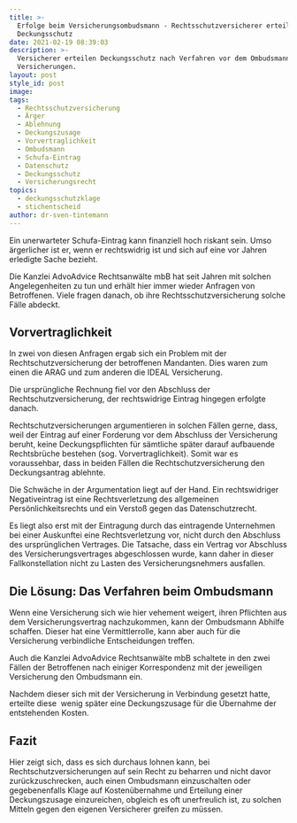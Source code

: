 ```yaml
---
title: >-
  Erfolge beim Versicherungsombudsmann - Rechtsschutzversicherer erteilt
  Deckungsschutz
date: 2021-02-19 08:39:03
description: >-
  Versicherer erteilen Deckungsschutz nach Verfahren vor dem Ombudsmann für
  Versicherungen.
layout: post
style_id: post
image:
tags:
  - Rechtsschutzversicherung
  - Ärger
  - Ablehnung
  - Deckungszusage
  - Vorvertraglichkeit
  - Ombudsmann
  - Schufa-Eintrag
  - Datenschutz
  - Deckungsschutz
  - Versicherungsrecht
topics:
  - deckungsschutzklage
  - stichentscheid
author: dr-sven-tintemann
---
```


Ein unerwarteter Schufa-Eintrag kann finanziell hoch riskant sein. Umso ärgerlicher ist er, wenn er rechtswidrig ist und sich auf eine vor Jahren erledigte Sache bezieht.

Die Kanzlei AdvoAdvice Rechtsanwälte mbB hat seit Jahren mit solchen Angelegenheiten zu tun und erhält hier immer wieder Anfragen von Betroffenen. Viele fragen danach, ob ihre Rechtsschutzversicherung solche Fälle abdeckt.&nbsp;

## **Vorvertraglichkeit**

In zwei von diesen Anfragen ergab sich ein Problem mit der Rechtschutzversicherung der betroffenen Mandanten. Dies waren zum einen die ARAG und zum anderen die IDEAL Versicherung.&nbsp;

Die ursprüngliche Rechnung fiel vor den Abschluss der Rechtschutzversicherung, der rechtswidrige Eintrag hingegen erfolgte danach.

Rechtschutzversicherungen argumentieren in solchen Fällen gerne, dass, weil der Eintrag auf einer Forderung vor dem Abschluss der Versicherung beruht, keine Deckungspflichten für sämtliche später darauf aufbauende Rechtsbrüche bestehen (sog. Vorvertraglichkeit). Somit war es voraussehbar, dass in beiden Fällen die Rechtschutzversicherung den Deckungsantrag ablehnte.

Die Schwäche in der Argumentation liegt auf der Hand. Ein rechtswidriger Negativeintrag ist eine Rechtsverletzung des allgemeinen Persönlichkeitsrechts und ein Versto&szlig; gegen das Datenschutzrecht.

Es liegt also erst mit der Eintragung durch das eintragende Unternehmen bei einer Auskunftei eine Rechtsverletzung vor, nicht durch den Abschluss des ursprünglichen Vertrages. Die Tatsache, dass ein Vertrag vor Abschluss des Versicherungsvertrages abgeschlossen wurde, kann daher in dieser Fallkonstellation nicht zu Lasten des Versicherungsnehmers ausfallen.

## **Die Lösung: Das Verfahren beim Ombudsmann**

Wenn eine Versicherung sich wie hier vehement weigert, ihren Pflichten aus dem Versicherungsvertrag nachzukommen, kann der Ombudsmann Abhilfe schaffen. Dieser hat eine Vermittlerrolle, kann aber auch für die Versicherung verbindliche Entscheidungen treffen.

Auch die Kanzlei AdvoAdvice Rechtsanwälte mbB schaltete in den zwei Fällen der Betroffenen nach einiger Korrespondenz mit der jeweiligen Versicherung den Ombudsmann ein.

Nachdem dieser sich mit der Versicherung in Verbindung gesetzt hatte, erteilte diese&nbsp; wenig später eine Deckungszusage für die Übernahme der entstehenden Kosten.

## **Fazit**

Hier zeigt sich, dass es sich durchaus lohnen kann, bei Rechtschutzversicherungen auf sein Recht zu beharren und nicht davor zurückzuschrecken, auch einen Ombudsmann einzuschalten oder gegebenenfalls Klage auf Kostenübernahme und Erteilung einer Deckungszusage einzureichen, obgleich es oft unerfreulich ist, zu solchen Mitteln gegen den eigenen Versicherer greifen zu müssen.

&nbsp;
